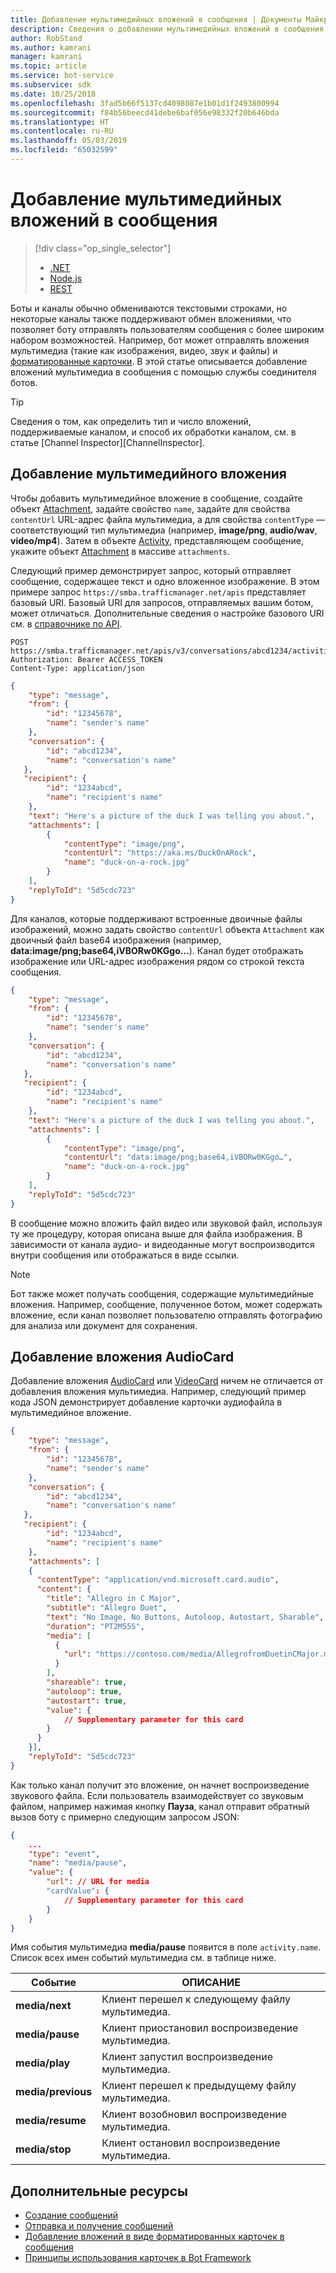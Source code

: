 ```yaml
---
title: Добавление мультимедийных вложений в сообщения | Документы Майкрософт
description: Сведения о добавлении мультимедийных вложений в сообщения с помощью службы соединителя ботов.
author: RobStand
ms.author: kamrani
manager: kamrani
ms.topic: article
ms.service: bot-service
ms.subservice: sdk
ms.date: 10/25/2018
ms.openlocfilehash: 3fad5b66f5137cd4098087e1b01d1f2493800994
ms.sourcegitcommit: f84b56beecd41debe6baf056e98332f20b646bda
ms.translationtype: HT
ms.contentlocale: ru-RU
ms.lasthandoff: 05/03/2019
ms.locfileid: "65032599"
---
```

# <a name="add-media-attachments-to-messages"></a>Добавление мультимедийных вложений в сообщения
> [!div class="op_single_selector"]
> - [.NET](../dotnet/bot-builder-dotnet-add-media-attachments.md)
> - [Node.js](../nodejs/bot-builder-nodejs-send-receive-attachments.md)
> - [REST](../rest-api/bot-framework-rest-connector-add-media-attachments.md)

Боты и каналы обычно обмениваются текстовыми строками, но некоторые каналы также поддерживают обмен вложениями, что позволяет боту отправлять пользователям сообщения с более широким набором возможностей. Например, бот может отправлять вложения мультимедиа (такие как изображения, видео, звук и файлы) и [форматированные карточки](bot-framework-rest-connector-add-rich-cards.md). В этой статье описывается добавление вложений мультимедиа в сообщения с помощью службы соединителя ботов.

> [!TIP]
> Сведения о том, как определить тип и число вложений, поддерживаемые каналом, и способ их обработки каналом, см. в статье [Channel Inspector][ChannelInspector].

## <a name="add-a-media-attachment"></a>Добавление мультимедийного вложения  

Чтобы добавить мультимедийное вложение в сообщение, создайте объект [Attachment][Attachment], задайте свойство `name`, задайте для свойства `contentUrl` URL-адрес файла мультимедиа, а для свойства `contentType` — соответствующий тип мультимедиа (например, **image/png**, **audio/wav**, **video/mp4**). Затем в объекте [Activity][Activity], представляющем сообщение, укажите объект [Attachment][Attachment] в массиве `attachments`. 

Следующий пример демонстрирует запрос, который отправляет сообщение, содержащее текст и одно вложенное изображение. В этом примере запрос `https://smba.trafficmanager.net/apis` представляет базовый URI. Базовый URI для запросов, отправляемых вашим ботом, может отличаться. Дополнительные сведения о настройке базового URI см. в [справочнике по API](bot-framework-rest-connector-api-reference.md#base-uri).

```http
POST https://smba.trafficmanager.net/apis/v3/conversations/abcd1234/activities/5d5cdc723
Authorization: Bearer ACCESS_TOKEN
Content-Type: application/json
```

```json
{
    "type": "message",
    "from": {
        "id": "12345678",
        "name": "sender's name"
    },
    "conversation": {
        "id": "abcd1234",
        "name": "conversation's name"
   },
   "recipient": {
        "id": "1234abcd",
        "name": "recipient's name"
    },
    "text": "Here's a picture of the duck I was telling you about.",
    "attachments": [
        {
            "contentType": "image/png",
            "contentUrl": "https://aka.ms/DuckOnARock",
            "name": "duck-on-a-rock.jpg"
        }
    ],
    "replyToId": "5d5cdc723"
}
```

Для каналов, которые поддерживают встроенные двоичные файлы изображений, можно задать свойство `contentUrl` объекта `Attachment` как двоичный файл base64 изображения (например, **data:image/png;base64,iVBORw0KGgo…**). Канал будет отображать изображение или URL-адрес изображения рядом со строкой текста сообщения.

```json
{
    "type": "message",
    "from": {
        "id": "12345678",
        "name": "sender's name"
    },
    "conversation": {
        "id": "abcd1234",
        "name": "conversation's name"
   },
   "recipient": {
        "id": "1234abcd",
        "name": "recipient's name"
    },
    "text": "Here's a picture of the duck I was telling you about.",
    "attachments": [
        {
            "contentType": "image/png",
            "contentUrl": "data:image/png;base64,iVBORw0KGgo…",
            "name": "duck-on-a-rock.jpg"
        }
    ],
    "replyToId": "5d5cdc723"
}
```

В сообщение можно вложить файл видео или звуковой файл, используя ту же процедуру, которая описана выше для файла изображения. В зависимости от канала аудио- и видеоданные могут воспроизводится внутри сообщения или отображаться в виде ссылки.

> [!NOTE] 
> Бот также может получать сообщения, содержащие мультимедийные вложения.
> Например, сообщение, полученное ботом, может содержать вложение, если канал позволяет пользователю отправлять фотографию для анализа или документ для сохранения.

## <a name="add-an-audiocard-attachment"></a>Добавление вложения AudioCard

Добавление вложения [AudioCard](bot-framework-rest-connector-api-reference.md#audiocard-object) или [VideoCard](bot-framework-rest-connector-api-reference.md#videocard-object) ничем не отличается от добавления вложения мультимедиа. Например, следующий пример кода JSON демонстрирует добавление карточки аудиофайла в мультимедийное вложение.

```json
{
    "type": "message",
    "from": {
        "id": "12345678",
        "name": "sender's name"
    },
    "conversation": {
        "id": "abcd1234",
        "name": "conversation's name"
   },
   "recipient": {
        "id": "1234abcd",
        "name": "recipient's name"
    },
    "attachments": [
    {
      "contentType": "application/vnd.microsoft.card.audio",
      "content": {
        "title": "Allegro in C Major",
        "subtitle": "Allegro Duet",
        "text": "No Image, No Buttons, Autoloop, Autostart, Sharable",
        "duration": "PT2M55S",
        "media": [
          {
            "url": "https://contoso.com/media/AllegrofromDuetinCMajor.mp3"
          }
        ],
        "shareable": true,
        "autoloop": true,
        "autostart": true,
        "value": {
            // Supplementary parameter for this card
        }
      }
    }],
    "replyToId": "5d5cdc723"
}
```

Как только канал получит это вложение, он начнет воспроизведение звукового файла. Если пользователь взаимодействует со звуковым файлом, например нажимая кнопку **Пауза**, канал отправит обратный вызов боту с примерно следующим запросом JSON:

```json
{
    ...
    "type": "event",
    "name": "media/pause",
    "value": {
        "url": // URL for media
        "cardValue": {
            // Supplementary parameter for this card
        }
    }
}
```

Имя события мультимедиа **media/pause** появится в поле `activity.name`. Список всех имен событий мультимедиа см. в таблице ниже.

| Событие | ОПИСАНИЕ |
| ---- | ---- |
| **media/next** | Клиент перешел к следующему файлу мультимедиа. |
| **media/pause** | Клиент приостановил воспроизведение мультимедиа. |
| **media/play** | Клиент запустил воспроизведение мультимедиа. |
| **media/previous** | Клиент перешел к предыдущему файлу мультимедиа. |
| **media/resume** | Клиент возобновил воспроизведение мультимедиа. |
| **media/stop** | Клиент остановил воспроизведение мультимедиа. |

## <a name="additional-resources"></a>Дополнительные ресурсы

- [Создание сообщений](bot-framework-rest-connector-create-messages.md)
- [Отправка и получение сообщений](bot-framework-rest-connector-send-and-receive-messages.md)
- [Добавление вложений в виде форматированных карточек в сообщения](bot-framework-rest-connector-add-rich-cards.md)
- [Принципы использования карточек в Bot Framework](https://aka.ms/botSpecs-cardSchema)

[Activity]: bot-framework-rest-connector-api-reference.md#activity-object
[Attachment]: bot-framework-rest-connector-api-reference.md#attachment-object
